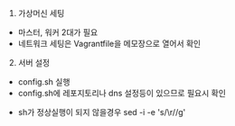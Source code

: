 1. 가상머신 세팅
  - 마스터, 워커 2대가 필요
  - 네트워크 세팅은 Vagrantfile을 메모장으로 열어서 확인
  
2. 서버 설정
  - config.sh 실행
  - config.sh에 레포지토리나 dns 설정등이 있으므로 필요시 확인
  * sh가 정상실행이 되지 않을경우
  sed -i -e 's/\r//g' <script file path> 실행

3. vim 에디터, 도커, 쿠버네티스 설치
  - install_pkg.sh를 실행하여 설치 및 데몬 실행

4. 쿠버네티스 클러스터 초기화 / 마스터 노드 설정 / Pod 통신을 위한 calico 세팅
   - net_calico.yaml 오브젝트 파일과 master_node.sh 파일 작성 후 master_node.sh 실행
   - master_node.sh = 쿠버네티스 클러스터 초기화 / 마스터 노드 설정 / calico 실행
   - calico = Pod간의 네트워크 동신을 위한 네트워크 플러그인
